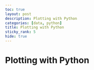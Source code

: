 ```yaml
---
toc: true
layout: post
description: Plotting with Python
categories: [data, python]
title: Plotting with Python
sticky_rank: 5
hide: true
---
```


# Plotting with Python

